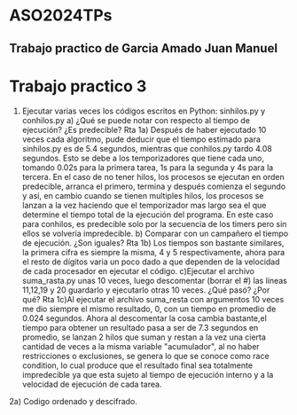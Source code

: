 # ASO2024TPs
## Trabajo practico de Garcia Amado Juan Manuel
# Trabajo practico 3
1) Ejecutar varias veces los códigos escritos en Python: sinhilos.py y conhilos.py
a) ¿Qué se puede notar con respecto al tiempo de ejecución? ¿Es predecible?
     Rta 1a) Después de haber ejecutado 10 veces cada algoritmo, pude deducir que el tiempo estimado para sinhilos.py es de 5.4 segundos, mientras que conhilos.py tardo 4.08 segundos. Esto se debe a los temporizadores que tiene cada uno, tomando 0.02s para la primera tarea, 1s para la segunda y 4s para la tercera. En el caso de no tener hilos, los procesos se ejecutan en orden predecible, arranca el primero, termina y después comienza el segundo y asi, en cambio cuando se tienen multiples hilos, los procesos se lanzan a la vez haciendo que el temporizador mas largo sea el que determine el tiempo total de la ejecución del programa. En este caso para conhilos, es predecible solo por la secuencia de los timers pero sin ellos se volvería impredecible.
b) Comparar con un campañero el tiempo de ejecución. ¿Son iguales?
     Rta 1b) Los tiempos son bastante similares, la primera cifra es siempre la misma, 4 y 5 respectivamente, ahora para el resto de dígitos varia un poco dado a que dependen de la velocidad de cada procesador en ejecutar el código.
c)Ejecutar el archivo suma_rasta.py unas 10 veces, luego descomentar (borrar el #) las líneas 11,12,19 y 20 guardarlo y ejecutarlo otras 10 veces. ¿Qué pasó? ¿Por qué?
     Rta 1c)Al ejecutar el archivo suma_resta con argumentos 10 veces me dio siempre el mismo resultado, 0, con un tiempo en promedio de 0.024 segundos. Ahora al descomentar la cosa cambia bastante,el tiempo para obtener un resultado pasa a ser de 7.3 segundos en promedio, se lanzan 2 hilos que suman y restan a la vez una cierta cantidad de veces a la misma variable "acumulador", al no haber restricciones o exclusiones, se genera lo que se conoce como race condition, lo cual produce que el resultado final sea totalmente impredecible ya que esta sujeto al tiempo de ejecución interno y a la velocidad de ejecución de cada tarea.

2a) Codigo ordenado y descifrado.

